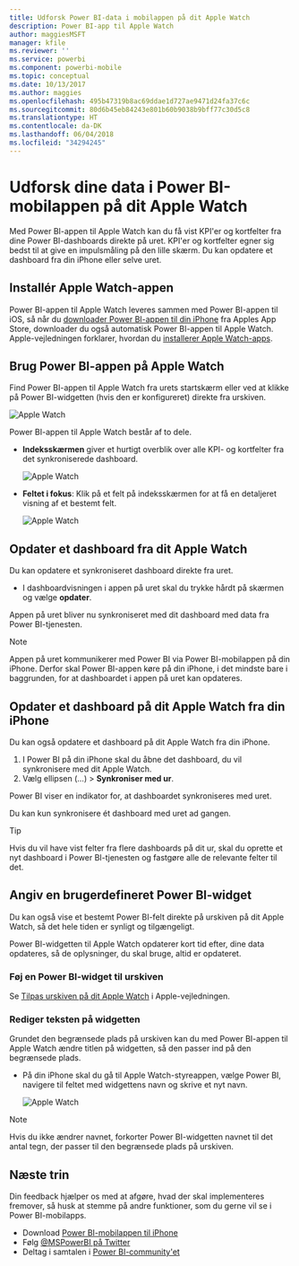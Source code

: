 ```yaml
---
title: Udforsk Power BI-data i mobilappen på dit Apple Watch
description: Power BI-app til Apple Watch
author: maggiesMSFT
manager: kfile
ms.reviewer: ''
ms.service: powerbi
ms.component: powerbi-mobile
ms.topic: conceptual
ms.date: 10/13/2017
ms.author: maggies
ms.openlocfilehash: 495b47319b8ac69ddae1d727ae9471d24fa37c6c
ms.sourcegitcommit: 80d6b45eb84243e801b60b9038b9bff77c30d5c8
ms.translationtype: HT
ms.contentlocale: da-DK
ms.lasthandoff: 06/04/2018
ms.locfileid: "34294245"
---
```

# <a name="explore-your-data-in-the-power-bi-mobile-app-on-your-apple-watch"></a>Udforsk dine data i Power BI-mobilappen på dit Apple Watch
Med Power BI-appen til Apple Watch kan du få vist KPI'er og kortfelter fra dine Power BI-dashboards direkte på uret. KPI'er og kortfelter egner sig bedst til at give en impulsmåling på den lille skærm. Du kan opdatere et dashboard fra din iPhone eller selve uret.

## <a name="install-the-apple-watch-app"></a>Installér Apple Watch-appen
Power BI-appen til Apple Watch leveres sammen med Power BI-appen til iOS, så når du [downloader Power BI-appen til din iPhone](http://go.microsoft.com/fwlink/?LinkId=522062 "Download iPhone-appen") fra Apples App Store, downloader du også automatisk Power BI-appen til Apple Watch. Apple-vejledningen forklarer, hvordan du [installerer Apple Watch-apps](https://support.apple.com/en-us/HT204784).

## <a name="use-the-power-bi-app-on-the-apple-watch"></a>Brug Power BI-appen på Apple Watch
Find Power BI-appen til Apple Watch fra urets startskærm eller ved at klikke på Power BI-widgetten (hvis den er konfigureret) direkte fra urskiven.

![Apple Watch](media/mobile-apple-watch/pbi_aplwatch_complicatn240arrow.png)

Power BI-appen til Apple Watch består af to dele.

* **Indeksskærmen** giver et hurtigt overblik over alle KPI- og kortfelter fra det synkroniserede dashboard.
  
  ![Apple Watch](media/mobile-apple-watch/pbi_aplwatch_indexscreen240.png)
* **Feltet i fokus**: Klik på et felt på indeksskærmen for at få en detaljeret visning af et bestemt felt.
  
  ![Apple Watch](media/mobile-apple-watch/pbi_aplwatch_kpi.png)

## <a name="refresh-a-dashboard-from-your-apple-watch"></a>Opdater et dashboard fra dit Apple Watch
Du kan opdatere et synkroniseret dashboard direkte fra uret.

* I dashboardvisningen i appen på uret skal du trykke hårdt på skærmen og vælge **opdater**.

Appen på uret bliver nu synkroniseret med dit dashboard med data fra Power BI-tjenesten.

> [!NOTE]
> Appen på uret kommunikerer med Power BI via Power BI-mobilappen på din iPhone. Derfor skal Power BI-appen køre på din iPhone, i det mindste bare i baggrunden, for at dashboardet i appen på uret kan opdateres.
> 
> 

## <a name="refresh-a-dashboard-on-your-apple-watch-from-your-iphone"></a>Opdater et dashboard på dit Apple Watch fra din iPhone
Du kan også opdatere et dashboard på dit Apple Watch fra din iPhone.

1. I Power BI på din iPhone skal du åbne det dashboard, du vil synkronisere med dit Apple Watch. 
2. Vælg ellipsen (...) > **Synkroniser med ur**.

Power BI viser en indikator for, at dashboardet synkroniseres med uret.

Du kan kun synkronisere ét dashboard med uret ad gangen.

> [!TIP]
> Hvis du vil have vist felter fra flere dashboards på dit ur, skal du oprette et nyt dashboard i Power BI-tjenesten og fastgøre alle de relevante felter til det.
> 
> 

## <a name="set-a-custom-power-bi-widget"></a>Angiv en brugerdefineret Power BI-widget
Du kan også vise et bestemt Power BI-felt direkte på urskiven på dit Apple Watch, så det hele tiden er synligt og tilgængeligt.

Power BI-widgetten til Apple Watch opdaterer kort tid efter, dine data opdateres, så de oplysninger, du skal bruge, altid er opdateret.

### <a name="add-a-power-bi-widget-to-your-watch-face"></a>Føj en Power BI-widget til urskiven
Se [Tilpas urskiven på dit Apple Watch](https://support.apple.com/en-us/HT205536) i Apple-vejledningen.

### <a name="change-the-text-on-the-widget"></a>Rediger teksten på widgetten
Grundet den begrænsede plads på urskiven kan du med Power BI-appen til Apple Watch ændre titlen på widgetten, så den passer ind på den begrænsede plads.

* På din iPhone skal du gå til Apple Watch-styreappen, vælge Power BI, navigere til feltet med widgettens navn og skrive et nyt navn.
  
  ![Apple Watch](media/mobile-apple-watch/pbi_aplwatch_oniphone.png)

> [!NOTE]
> Hvis du ikke ændrer navnet, forkorter Power BI-widgetten navnet til det antal tegn, der passer til den begrænsede plads på urskiven. 
> 
> 

## <a name="next-steps"></a>Næste trin
Din feedback hjælper os med at afgøre, hvad der skal implementeres fremover, så husk at stemme på andre funktioner, som du gerne vil se i Power BI-mobilapps. 

* Download [Power BI-mobilappen til iPhone](http://go.microsoft.com/fwlink/?LinkId=522062)
* Følg [@MSPowerBI på Twitter](https://twitter.com/MSPowerBI)
* Deltag i samtalen i [Power BI-community'et](http://community.powerbi.com/)

